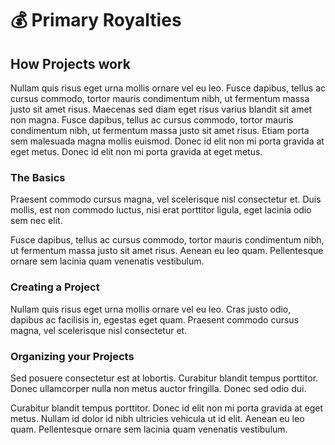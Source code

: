 # 💰 Primary Royalties

## How Projects work

Nullam quis risus eget urna mollis ornare vel eu leo. Fusce dapibus, tellus ac cursus commodo, tortor mauris condimentum
nibh, ut fermentum massa justo sit amet risus. Maecenas sed diam eget risus varius blandit sit amet non magna. Fusce
dapibus, tellus ac cursus commodo, tortor mauris condimentum nibh, ut fermentum massa justo sit amet risus. Etiam porta
sem malesuada magna mollis euismod. Donec id elit non mi porta gravida at eget metus. Donec id elit non mi porta gravida
at eget metus.

### The Basics

Praesent commodo cursus magna, vel scelerisque nisl consectetur et. Duis mollis, est non commodo luctus, nisi erat
porttitor ligula, eget lacinia odio sem nec elit.

Fusce dapibus, tellus ac cursus commodo, tortor mauris condimentum nibh, ut fermentum massa justo sit amet risus. Aenean
eu leo quam. Pellentesque ornare sem lacinia quam venenatis vestibulum.

### Creating a Project

Nullam quis risus eget urna mollis ornare vel eu leo. Cras justo odio, dapibus ac facilisis in, egestas eget quam.
Praesent commodo cursus magna, vel scelerisque nisl consectetur et.

### Organizing your Projects

Sed posuere consectetur est at lobortis. Curabitur blandit tempus porttitor. Donec ullamcorper nulla non metus auctor
fringilla. Donec sed odio dui.

Curabitur blandit tempus porttitor. Donec id elit non mi porta gravida at eget metus. Nullam id dolor id nibh ultricies
vehicula ut id elit. Aenean eu leo quam. Pellentesque ornare sem lacinia quam venenatis vestibulum.
